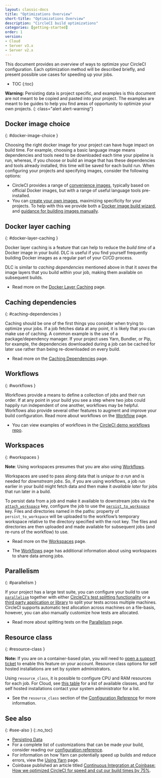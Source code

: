 ```yaml
---
layout: classic-docs
title: "Optimizations Overview"
short-title: "Optimizations Overview"
description: "CircleCI build optimizations"
categories: [getting-started]
order: 1
version:
- Cloud
- Server v3.x
- Server v2.x
---
```


This document provides an overview of ways to optimize your CircleCI configuration. Each optimization method will be described briefly, and present possible use cases for speeding up your jobs.

* TOC
{:toc}

**Warning:** Persisting data is project specific, and examples is this document are not meant to be copied and pasted into your project. The examples are meant to be guides to help you find areas of opportunity to optimize your own projects.
{: class="alert alert-warning"}

## Docker image choice
{: #docker-image-choice }

Choosing the right docker image for your project can have huge impact on build time. For example, choosing a basic language image means dependencies and tools need to be downloaded each time your pipeline is run, whereas, if you choose or build an image that has these dependencies and tools already installed, this time will be saved for each build run. When configuring your projects and specifying images, consider the following options:

* CircleCI provides a range of [convenience images](https://circleci.com/docs/2.0/circleci-images/#section=configuration), typically based on official Docker images, but with a range of useful language tools pre-installed.
* You can [create your own images](https://circleci.com/docs/2.0/custom-images/#section=configuration), maximizing specificity for your projects. To help with this we provide both a [Docker image build wizard](https://github.com/circleci-public/dockerfile-wizard), and [guidance for building images manually](https://circleci.com/docs/2.0/custom-images/#creating-a-custom-image-manually).

## Docker layer caching
{: #docker-layer-caching }

Docker layer caching is a feature that can help to reduce the _build time_ of a Docker image in your build. DLC is useful if you find yourself frequently building Docker images as a regular part of your CI/CD process.

DLC is similar to _caching dependencies_ mentioned above in that it _saves_ the image layers that you build within your job, making them available on subsequent builds.

* Read more on the [Docker Layer Caching]({{site.baseurl}}/2.0/docker-layer-caching) page.

## Caching dependencies
{: #caching-dependencies }

Caching should be one of the first things you consider when trying to optimize your jobs. If a job fetches data at any point, it is likely that you can make use of caching. A common example is the use of a package/dependency manager. If your project uses Yarn, Bundler, or Pip, for example, the dependencies downloaded during a job can be cached for later use rather than being re-downloaded on every build.

* Read more on the [Caching Dependencies]({{site.baseurl}}/2.0/caching) page.

## Workflows
{: #workflows }

Workflows provide a means to define a collection of jobs and their run order. If at any point in your build you see a step where two jobs could happily run independent of one another, workflows may be helpful. Workflows also provide several other features to augment and improve your build configuration. Read more about workflows on the [Workflow]({{site.baseurl}}/2.0/workflows/) page.

* You can view examples of workflows in the  [CircleCI demo workflows repo](https://github.com/CircleCI-Public/circleci-demo-workflows/).

## Workspaces
{: #workspaces }

**Note**: Using workspaces presumes that you are also using [Workflows](#workflows).

Workspaces are used to pass along data that is _unique to a run_ and is needed for _downstream jobs_. So, if you are using workflows, a job run earlier in your build might fetch data and then make it _available later_ for jobs that run later in a build.

To persist data from a job and make it available to downstream jobs via the [`attach_workspace`]({{site.baseurl}}/2.0/configuration-reference#attachworkspace) key, configure the job to use the [`persist_to_workspace`]({{site.baseurl}}/2.0/configuration-reference#persisttoworkspace) key. Files and directories named in the paths: property of `persist_to_workspace` will be uploaded to the workflow’s temporary workspace relative to the directory specified with the root key. The files and directories are then uploaded and made available for subsequent jobs (and re-runs of the workflow) to use.

* Read more on the [Workspaces]({{site.baseurl}}/2.0/workspaces/) page.

* The [Workflows]({{site.baseurl}}/2.0/workflows/#using-workspaces-to-share-data-among-jobs) page has additional information about using workspaces to share data among jobs.

## Parallelism
{: #parallelism }

If your project has a large test suite, you can configure your build to use [`parallelism`]({{site.baseurl}}/2.0/configuration-reference#parallelism) together with either [CircleCI's test splitting functionality](https://circleci.com/docs/2.0/parallelism-faster-jobs/#using-the-circleci-cli-to-split-tests) or a [third party application or library](https://circleci.com/docs/2.0/parallelism-faster-jobs/#other-ways-to-split-tests) to split your tests across multiple machines. CircleCI supports automatic test allocation across machines on a file-basis, however, you can also manually customize how tests are allocated.

* Read more about splitting tests on the [Parallelism]({{site.baseurl}}/2.0/parallelism/s) page.

## Resource class
{: #resource-class }

**Note:**  If you are on a container-based plan, you will need to [open a support ticket](https://support.circleci.com/hc/en-us/requests/new) to enable this feature on your account. Resource class options for self hosted installations are set by system administrators.

Using `resource_class`, it is possible to configure CPU and RAM resources for each job. For Cloud, see [this table](https://circleci.com/docs/2.0/configuration-reference/#resourceclass) for a list of available classes, and for self hosted installations contact your system administrator for a list.

* See the `resource_class` section of the [Configuration Reference]({{site.baseURL}}/2.0/configuration-reference/#resourceclass) for more information.

## See also
{: #see-also }
{:.no_toc}

- [Persisting Data]({{site.baseurl}}/2.0/persist-data)
- For a complete list of customizations that can be made your build, consider reading our [configuration reference]({{site.baseurl}}/2.0/configuration-reference/).
- For information on how Yarn can potentially speed up builds and reduce errors, view the [Using Yarn]({{site.baseurl}}/2.0/yarn) page.
- Coinbase published an article titled [Continuous Integration at Coinbase: How we optimized CircleCI for speed and cut our build times by 75%](https://blog.coinbase.com/continuous-integration-at-coinbase-how-we-optimized-circleci-for-speed-cut-our-build-times-by-378c8b1d7161).

